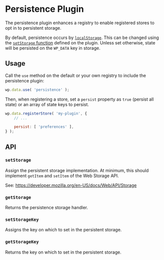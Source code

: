 Persistence Plugin
==================

The persistence plugin enhances a registry to enable registered stores to opt in to persistent storage.

By default, persistence occurs by [`localStorage`](https://developer.mozilla.org/en-US/docs/Web/API/Window/localStorage). This can be changed using the [`setStorage` function](#api) defined on the plugin. Unless set otherwise, state will be persisted on the `WP_DATA` key in storage.

## Usage

Call the `use` method on the default or your own registry to include the persistence plugin:

```js
wp.data.use( 'persistence' );
```

Then, when registering a store, set a `persist` property as `true` (persist all state) or an array of state keys to persist.

```js
wp.data.registerStore( 'my-plugin', {
	// ...

	persist: [ 'preferences' ],
} );
```

## API

### `setStorage`

Assign the persistent storage implementation. At minimum, this should implement `getItem` and `setItem` of the Web Storage API.

See: https://developer.mozilla.org/en-US/docs/Web/API/Storage

### `getStorage`

Returns the persistence storage handler.

### `setStorageKey`

Assigns the key on which to set in the persistent storage.

### `getStorageKey`

Returns the key on which to set in the persistent storage.
